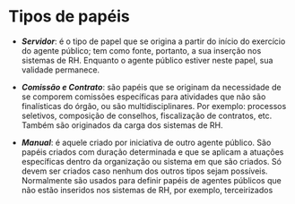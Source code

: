 # Tipos de papéis

- ***Servidor***: é o tipo de papel que se origina a partir do início do exercício do agente público; tem como fonte, portanto, a sua inserção nos sistemas de RH. 
Enquanto o agente público estiver neste papel, sua validade permanece.  

- ***Comissão e Contrato***: são papéis que se originam da necessidade de se comporem comissões específicas para atividades que não são finalísticas do órgão, 
ou são multidisciplinares. Por exemplo: processos seletivos, composição de conselhos, fiscalização de contratos, etc. Também são originados da carga dos sistemas de RH.  

- ***Manual***: é aquele criado por iniciativa de outro agente público. São papéis criados com duração determinada e que se aplicam a atuações específicas dentro da 
organização ou sistema em que são criados. Só devem ser criados caso nenhum dos outros tipos sejam possíveis. Normalmente são usados para definir papéis de agentes 
públicos que não estão inseridos nos sistemas de RH, por exemplo, terceirizados  
&nbsp;  
&nbsp; 